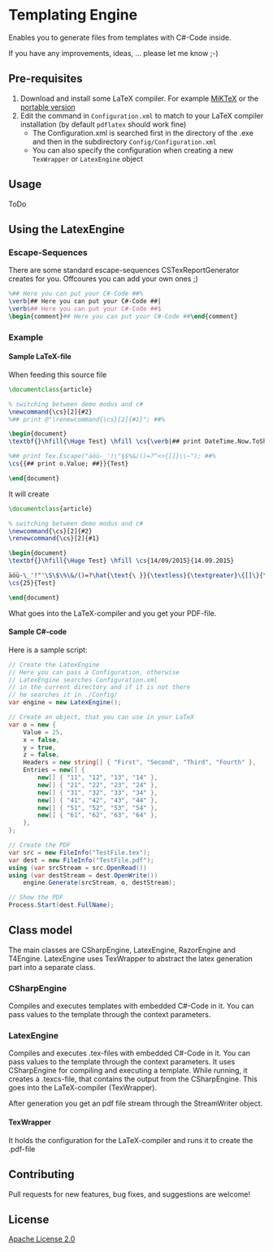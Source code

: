 # Templating Engine
Enables you to generate files from templates with C#-Code inside.

If you have any improvements, ideas, ... please let me know ;-)

## Pre-requisites
1. Download and install some LaTeX compiler. For example [MiKTeX](http://miktex.org/download) or the [portable version](http://miktex.org/portable)
3. Edit the command in `Configuration.xml` to match to your LaTeX compiler installation (by default `pdflatex` should work fine)
    * The Configuration.xml is searched first in the directory of the .exe and then in the subdirectory `Config/Configuration.xml`
    * You can also specify the configuration when creating a new `TexWrapper` or `LatexEngine` object

## Usage

ToDo

## Using the LatexEngine

### Escape-Sequences

There are some standard escape-sequences CSTexReportGenerator creates for you. Offcoures you can add your own ones ;)

```tex
%## Here you can put your C#-Code ##%
\verb|## Here you can put your C#-Code ##|
\verb$## Here you can put your C#-Code ##$
\begin{comment}## Here you can put your C#-Code ##\end{comment}
```

### Example

#### Sample LaTeX-file

When feeding this source file

```tex
\documentclass{article}

% switching between demo modus and c#
\newcommand{\cs}[2]{#2}
%## print @"\renewcommand{\cs}[2]{#1}"; ##%

\begin{document}
\textbf{}\hfill{\Huge Test} \hfill \cs{\verb|## print DateTime.Now.ToShortDateString(); ##|}{14.09.2015}

%## print Tex.Escape("äöü-_'!\"§$%&/()=?^<>{[]}\\~"); ##%
\cs{{## print o.Value; ##}}{Test}

\end{document}
```

It will create

```tex
\documentclass{article}

% switching between demo modus and c#
\newcommand{\cs}[2]{#2}
\renewcommand{\cs}[2]{#1}

\begin{document}
\textbf{}\hfill{\Huge Test} \hfill \cs{14/09/2015}{14.09.2015}

äöü-\_'!"'\S\$\%\&/()=?\hat{\text{\ }}{\textless}{\textgreater}\{[]\}{\texttt{\char`\\}{\textasciitilde}
\cs{25}{Test}

\end{document}
```

What goes into the LaTeX-compiler and you get your PDF-file.

#### Sample C#-code

Here is a sample script:

```csharp
// Create the LatexEngine
// Here you can pass a Configuration, otherwise
// LatexEngine searches Configuration.xml
// in the current directory and if it is not there
// he searches it in ./Config/
var engine = new LatexEngine();

// Create an object, that you can use in your LaTeX
var o = new {
    Value = 25,
    x = false,
    y = true,
    z = false,
    Headers = new string[] { "First", "Second", "Third", "Fourth" },
    Entries = new[] {
        new[] { "11", "12", "13", "14" },
        new[] { "21", "22", "23", "24" },
        new[] { "31", "32", "33", "34" },
        new[] { "41", "42", "43", "44" },
        new[] { "51", "52", "53", "54" },
        new[] { "61", "62", "63", "64" },
    },
};

// Create the PDF
var src = new FileInfo("TestFile.tex");
var dest = new FileInfo("TestFile.pdf");
using (var srcStream = src.OpenRead())
using (var destStream = dest.OpenWrite())
    engine.Generate(srcStream, o, destStream);

// Show the PDF
Process.Start(dest.FullName);
```

## Class model

The main classes are CSharpEngine, LatexEngine, RazorEngine and T4Engine.
LatexEngine uses TexWrapper to abstract the latex generation part into a separate class.

### CSharpEngine

Compiles and executes templates with embedded C#-Code in it.
You can pass values to the template through the context parameters.

### LatexEngine

Compiles and executes .tex-files with embedded C#-Code in it.
You can pass values to the template through the context parameters.
It uses CSharpEngine for compiling and executing a template.
While running, it creates a .texcs-file, that contains the output from the CSharpEngine.
This goes into the LaTeX-compiler (TexWrapper).

After generation you get an pdf file stream through the StreamWriter object.

#### TexWrapper

It holds the configuration for the LaTeX-compiler and runs it to create the .pdf-file

## Contributing

Pull requests for new features, bug fixes, and suggestions are welcome!

## License

[Apache License 2.0](LICENSE)
